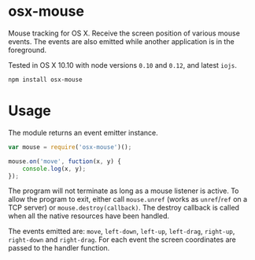 # osx-mouse

Mouse tracking for OS X. Receive the screen position of various mouse events. The events are also emitted while another application is in the foreground.

Tested in OS X 10.10 with node versions `0.10` and `0.12`, and latest `iojs`.

	npm install osx-mouse

# Usage

The module returns an event emitter instance.

```javascript
var mouse = require('osx-mouse')();

mouse.on('move', fuction(x, y) {
	console.log(x, y);
});
```

The program will not terminate as long as a mouse listener is active. To allow the program to exit, either call `mouse.unref` (works as `unref`/`ref` on a TCP server) or `mouse.destroy(callback)`. The destroy callback is called when all the native resources have been handled.

The events emitted are: `move`, `left-down`, `left-up`, `left-drag`, `right-up`, `right-down` and `right-drag`. For each event the screen coordinates are passed to the handler function.
